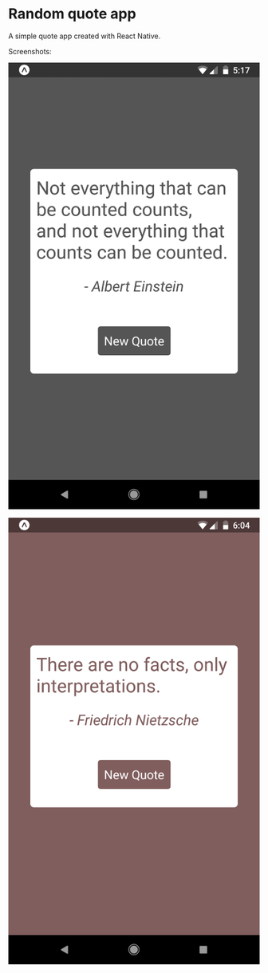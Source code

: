 # Random quote app

A simple quote app created with React Native.

Screenshots:

![Screenshot #1](/screenshots/screenshot01.png?raw=true)

![Screenshot #2](/screenshots/screenshot02.png?raw=true)
